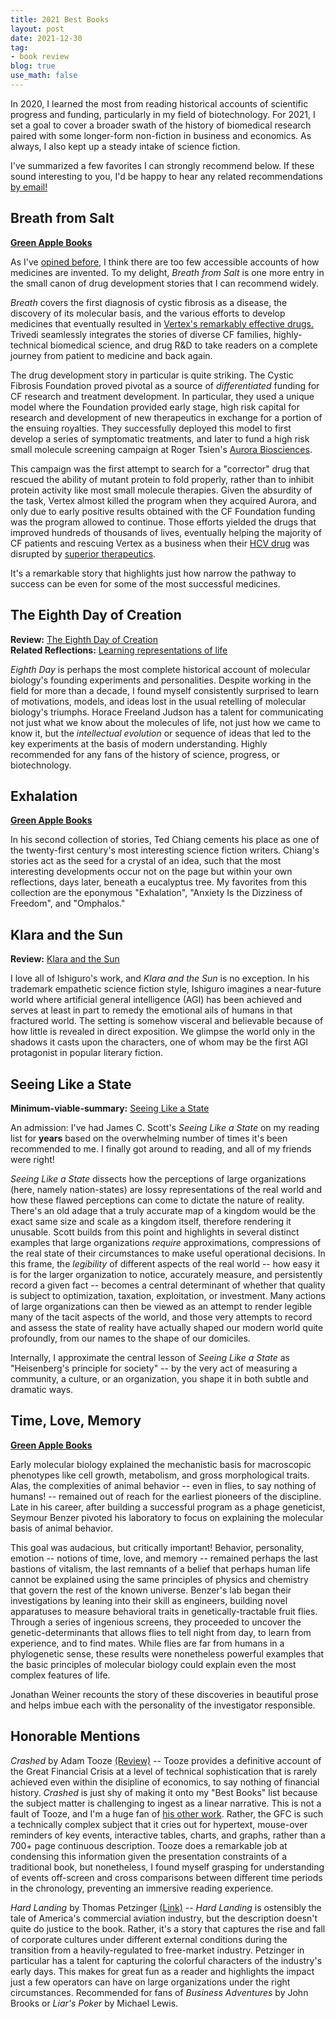 ```yaml
---
title: 2021 Best Books
layout: post
date: 2021-12-30
tag:
- book review
blog: true
use_math: false
---
```


In 2020, I learned the most from reading historical accounts of scientific progress and funding, particularly in my field of biotechnology.
For 2021, I set a goal to cover a broader swath of the history of biomedical research paired with some longer-form non-fiction in business and economics.
As always, I also kept up a steady intake of science fiction.

I've summarized a few favorites I can strongly recommend below. 
If these sound interesting to you, I'd be happy to hear any related recommendations [by email!](mailto:jacob@jck.bio)

<!-- Finding high-quality, non-academic literature in the first category was surprisingly hard!
Ultimately, I read through a few different biographies of life scientists ([*Hood*](https://www.notion.so/jacobkimmel/Hood-Visionary-of-the-Genomics-Age-842daa952f97488384f69e50dd39843c), [*Time, Love, Memory*]()), a few biotech industry stories (*Breath from Salt*, *The Great American Drug Deal*), and histories of academic molecular biology and genomics ([*The Eighth Day of Creation*](https://www.notion.so/jacobkimmel/The-Eighth-Day-of-Creation-787948ef203141a5a21be1620fcfee31), [*Drawing the Map of Life*](https://www.notion.so/jacobkimmel/Drawing-the-Map-of-Life-d284d0aef1b24703a18d7cf3c879182f)). -->

## Breath from Salt

[**Green Apple Books**](https://www.greenapplebooks.com/book/9781948836371)

As I've [opined before]({{site.url}}/her2/), I think there are too few accessible accounts of how medicines are invented.
To my delight, *Breath from Salt* is one more entry in the small canon of drug development stories that I can recommend widely.

*Breath* covers the first diagnosis of cystic fibrosis as a disease, the discovery of its molecular basis, and the various efforts to develop medicines that eventually resulted in [Vertex's remarkably effective drugs.](https://en.wikipedia.org/wiki/Lumacaftor/ivacaftor)
Trivedi seamlessly integrates the stories of diverse CF families, highly-technical biomedical science, and drug R&D to take readers on a complete journey from patient to medicine and back again.

The drug development story in particular is quite striking.
The Cystic Fibrosis Foundation proved pivotal as a source of *differentiated* funding for CF research and treatment development. 
In particular, they used a unique model where the Foundation provided early stage, high risk capital for research and development of new therapeutics in exchange for a portion of the ensuing royalties.
They successfully deployed this model to first develop a series of symptomatic treatments, and later to fund a high risk small molecule screening campaign at Roger Tsien's [Aurora Biosciences](https://en.wikipedia.org/wiki/Aurora_Biosciences).

This campaign was the first attempt to search for a "corrector" drug that rescued the ability of mutant protein to fold properly, rather than to inhibit protein activity like most small molecule therapies.
Given the absurdity of the task, Vertex almost killed the program when they acquired Aurora, and only due to early positive results obtained with the CF Foundation funding was the program allowed to continue.
Those efforts yielded the drugs that improved hundreds of thousands of lives, eventually helping the majority of CF patients and rescuing Vertex as a business when their [HCV drug](https://en.wikipedia.org/wiki/Telaprevir) was disrupted by [superior therapeutics](https://www.fiercepharma.com/sales-and-marketing/sovaldi-forces-incivek-off-hep-c-market-as-vertex-calls-it-quits).

It's a remarkable story that highlights just how narrow the pathway to success can be even for some of the most successful medicines.

## The Eighth Day of Creation

**Review:** [The Eighth Day of Creation](https://www.notion.so/jacobkimmel/The-Eighth-Day-of-Creation-787948ef203141a5a21be1620fcfee31)  
**Related Reflections:** [Learning representations of life]({{site.url}}/learning-representations-of-life/)

*Eighth Day* is perhaps the most complete historical account of molecular biology's founding experiments and personalities.
Despite working in the field for more than a decade, I found myself consistently surprised to learn of motivations, models, and ideas lost in the usual retelling of molecular biology's triumphs. 
Horace Freeland Judson has a talent for communicating not just what we know about the molecules of life, not just how we came to know it, but the *intellectual evolution* or sequence of ideas that led to the key experiments at the basis of modern understanding.
Highly recommended for any fans of the history of science, progress, or biotechnology.

## Exhalation

[**Green Apple Books**](https://www.greenapplebooks.com/book/9781101972083)

In his second collection of stories, Ted Chiang cements his place as one of the twenty-first century's most interesting science fiction writers.
Chiang's stories act as the seed for a crystal of an idea, such that the most interesting developments occur not on the page but within your own reflections, days later, beneath a eucalyptus tree.
My favorites from this collection are the eponymous "Exhalation", "Anxiety Is the Dizziness of Freedom", and "Omphalos."

## Klara and the Sun

**Review:** [Klara and the Sun](https://www.notion.so/jacobkimmel/Klara-and-the-Sun-b2b13a4d0cba4204825dbc31adee890e)  

I love all of Ishiguro's work, and *Klara and the Sun* is no exception.
In his trademark empathetic science fiction style, Ishiguro imagines a near-future world where artificial general intelligence (AGI) has been achieved and serves at least in part to remedy the emotional ails of humans in that fractured world.
The setting is somehow visceral and believable because of how little is revealed in direct exposition. 
We glimpse the world only in the shadows it casts upon the characters, one of whom may be the first AGI protagonist in popular literary fiction.

## Seeing Like a State

**Minimum-viable-summary:** [Seeing Like a State](https://www.notion.so/jacobkimmel/Seeing-like-a-State-cda01ab06f3f49d5957cdf1e81accc85)

An admission: I've had James C. Scott's *Seeing Like a State* on my reading list for **years** based on the overwhelming number of times it's been recommended to me. 
I finally got around to reading, and all of my friends were right!

*Seeing Like a State* dissects how the perceptions of large organizations (here, namely nation-states) are lossy representations of the real world and how these flawed perceptions can come to dictate the nature of reality.
There's an old adage that a truly accurate map of a kingdom would be the exact same size and scale as a kingdom itself, therefore rendering it unusable.
Scott builds from this point and highlights in several distinct examples that large organizations *require* approximations, compressions of the real state of their circumstances to make useful operational decisions.
In this frame, the *legibility* of different aspects of the real world -- how easy it is for the larger organization to notice, accurately measure, and persistently record a given fact -- becomes a central determinant of whether that quality is subject to optimization, taxation, exploitation, or investment.
Many actions of large organizations can then be viewed as an attempt to render legible many of the tacit aspects of the world, and those very attempts to record and assess the state of reality have actually shaped our modern world quite profoundly, from our names to the shape of our domiciles.

Internally, I approximate the central lesson of *Seeing Like a State* as "Heisenberg's principle for society" -- by the very act of measuring a community, a culture, or an organization, you shape it in both subtle and dramatic ways.

## Time, Love, Memory

[**Green Apple Books**](https://www.greenapplebooks.com/book/9780679763901)

Early molecular biology explained the mechanistic basis for macroscopic phenotypes like cell growth, metabolism, and gross morphological traits.
Alas, the complexities of animal behavior -- even in flies, to say nothing of humans! -- remained out of reach for the earliest pioneers of the discipline.
Late in his career, after building a successful program as a phage geneticist, Seymour Benzer pivoted his laboratory to focus on explaining the molecular basis of animal behavior.

This goal was audacious, but critically important!
Behavior, personality, emotion -- notions of time, love, and memory -- remained perhaps the last bastions of vitalism, the last remnants of a belief that perhaps human life cannot be explained using the same principles of physics and chemistry that govern the rest of the known universe.
Benzer's lab began their investigations by leaning into their skill as engineers, building novel apparatuses to measure behavioral traits in genetically-tractable fruit flies.
Through a series of ingenious screens, they proceeded to uncover the genetic-determinants that allows flies to tell night from day, to learn from experience, and to find mates.
While flies are far from humans in a phylogenetic sense, these results were nonetheless powerful examples that the basic principles of molecular biology could explain even the most complex features of life.

Jonathan Weiner recounts the story of these discoveries in beautiful prose and helps imbue each with the personality of the investigator responsible.


## Honorable Mentions

*Crashed* by Adam Tooze [(Review)](https://www.notion.so/jacobkimmel/Crashed-cf8f3ac053b74528a449f6747e707c23) -- Tooze provides a definitive account of the Great Financial Crisis at a level of technical sophistication that is rarely achieved even within the disipline of economics, to say nothing of financial history. *Crashed* is just shy of making it onto my "Best Books" list because the subject matter is challenging to ingest as a linear narrative. This is not a fault of Tooze, and I'm a huge fan of [his other work](https://adamtooze.substack.com). Rather, the GFC is such a technically complex subject that it cries out for hypertext, mouse-over reminders of key events, interactive tables, charts, and graphs, rather than a 700+ page continuous description. Tooze does a remarkable job at condensing this information given the presentation constraints of a traditional book, but nonetheless, I found myself grasping for understanding of events off-screen and cross comparisons between different time periods in the chronology, preventing an immersive reading experience.

*Hard Landing* by Thomas Petzinger [(Link)](https://www.amazon.com/Hard-Landing-Contest-Profits-Airlines/dp/0812928350/ref=asc_df_0812928350/?tag=hyprod-20&linkCode=df0&hvadid=312025907421&hvpos=&hvnetw=g&hvrand=4840200429673352252&hvpone=&hvptwo=&hvqmt=&hvdev=c&hvdvcmdl=&hvlocint=&hvlocphy=9031948&hvtargid=pla-330750653987&psc=1) -- *Hard Landing* is ostensibly the tale of America's commercial aviation industry, but the description doesn't quite do justice to the book. Rather, it's a story that captures the rise and fall of corporate cultures under different external conditions during the transition from a heavily-regulated to free-market industry. Petzinger in particular has a talent for capturing the colorful characters of the industry's early days. This makes for great fun as a reader and highlights the impact just a few operators can have on large organizations under the right circumstances. Recommended for fans of *Business Adventures* by John Brooks or *Liar's Poker* by Michael Lewis.

<!-- ## Honorary Blogs & Audioblogs

As in most years, some of the most interesting ideas I encountered in 2021 came not from books, but blog posts and podcasts.
A few posts I particularly enjoyed:

1. [Nintil](https://nintil.com/) -- Sometimes I think José Ricon's blog is secretely ghost-written by a generative model trained to maximize the Jacob-interest-level reward function. Then I remember that José's arguments often stimulate my interests in the first place -- I'm not that clever! -- and realize he must indeed be real. A few great posts this year that shaped my thinking are: [New Models for Funding and Organizing Science](https://nintil.com/new-science-models), [US Science leadership, the rise of China, and French mathematics](https://nintil.com/us-science-leadership), and [Wildfires in California](https://nintil.com/wildfires-california).  
2. [Idea Machines](https://ideamachinespodcast.com) -- [Ben Reinhardt](https://benjaminreinhardt.com/about/) hosts a great podcast exploring mechanisms of science and technology development. I think of it as a "meta-technology" conversation series. I only discovered it this year, but it's been running for a while. I particularly enjoyed episodes with Adam Marblestone, Eli Dourado, and Anna Goldstsein.
3. [Seemay Chou on Arcadia](https://medium.com/@seemaychou/why-i-am-building-arcadia-6582f3dfe4a0) -- Seemay Chou is building an exciting new form of research & development organization at Arcadia Science. I found her personal account of the motivations behind this ambitious endeavour inspiring.
4.  -->